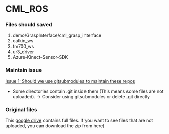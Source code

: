 # CML_ROS
### Files should saved
1. demo/GraspInterface/cml_grasp_interface
2. catkin_ws
3. tm700_ws
4. ur3_driver
5. Azure-Kinect-Sensor-SDK

### Maintain issue
[Issue 1: Should we use gitsubmodules to maintain these repos](https://github.com/peter0749/CML_ROS/issues/1)
- Some directories contain .git inside them (This means some files are not uploaded). -> Consider using gitsubmodules or delete .git directly  

### Original files
This [google drive](https://drive.google.com/file/d/1JEZeHwHD78qHOy8r65TrKTqxNjVLcegN/view?usp=sharing) contains full files. If you want to see files that are not uploaded, you can download the zip from here)
